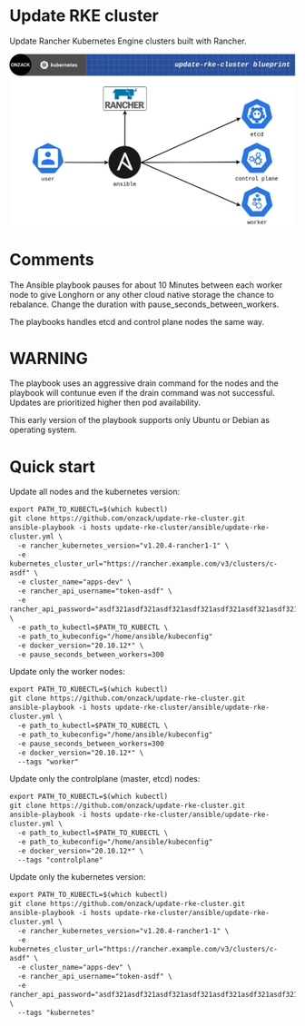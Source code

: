 # Update RKE cluster
Update Rancher Kubernetes Engine clusters built with Rancher.

![Upadte RKE cluster visualization ](https://github.com/onzack/update-rke-cluster/blob/main/update-rke-cluster-blueprint.png)

# Comments
The Ansible playbook pauses for about 10 Minutes between each worker node to give Longhorn or any other cloud native storage the chance to rebalance. Change the duration with pause_seconds_between_workers.

The playbooks handles etcd and control plane nodes the same way.  

# WARNING
The playbook uses an aggressive drain command for the nodes and the playbook will contunue even if the drain command was not successful. Updates are prioritized higher then pod availability.  

This early version of the playbook supports only Ubuntu or Debian as operating system.
# Quick start
Update all nodes and the kubernetes version:  
```
export PATH_TO_KUBECTL=$(which kubectl)
git clone https://github.com/onzack/update-rke-cluster.git
ansible-playbook -i hosts update-rke-cluster/ansible/update-rke-cluster.yml \
  -e rancher_kubernetes_version="v1.20.4-rancher1-1" \
  -e kubernetes_cluster_url="https://rancher.example.com/v3/clusters/c-asdf" \
  -e cluster_name="apps-dev" \
  -e rancher_api_username="token-asdf" \
  -e rancher_api_password="asdf321asdf321asdf321asdf321asdf321asdf321asdf321asdf3" \
  -e path_to_kubectl=$PATH_TO_KUBECTL \
  -e path_to_kubeconfig="/home/ansible/kubeconfig"
  -e docker_version="20.10.12*" \
  -e pause_seconds_between_workers=300
```

Update only the worker nodes:  
```
export PATH_TO_KUBECTL=$(which kubectl)
git clone https://github.com/onzack/update-rke-cluster.git
ansible-playbook -i hosts update-rke-cluster/ansible/update-rke-cluster.yml \
  -e path_to_kubectl=$PATH_TO_KUBECTL \
  -e path_to_kubeconfig="/home/ansible/kubeconfig"
  -e pause_seconds_between_workers=300
  -e docker_version="20.10.12*" \
  --tags "worker"
```

Update only the controlplane (master, etcd) nodes:  
```
export PATH_TO_KUBECTL=$(which kubectl)
git clone https://github.com/onzack/update-rke-cluster.git
ansible-playbook -i hosts update-rke-cluster/ansible/update-rke-cluster.yml \
  -e path_to_kubectl=$PATH_TO_KUBECTL \
  -e path_to_kubeconfig="/home/ansible/kubeconfig"
  -e docker_version="20.10.12*" \
  --tags "controlplane"
```

Update only the kubernetes version:  
```
export PATH_TO_KUBECTL=$(which kubectl)
git clone https://github.com/onzack/update-rke-cluster.git
ansible-playbook -i hosts update-rke-cluster/ansible/update-rke-cluster.yml \
  -e rancher_kubernetes_version="v1.20.4-rancher1-1" \
  -e kubernetes_cluster_url="https://rancher.example.com/v3/clusters/c-asdf" \
  -e cluster_name="apps-dev" \
  -e rancher_api_username="token-asdf" \
  -e rancher_api_password="asdf321asdf321asdf321asdf321asdf321asdf321asdf321asdf3" \
  --tags "kubernetes"
```

